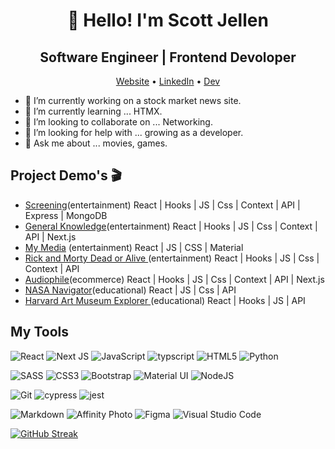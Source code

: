 <!-- <img align="center" alt="Toolbox" src="https://github.com/SJellen/SJellen/blob/master/images/dotDot.jpg" />   -->
<!-- <img align="center" alt="Toolbox" src="/images/ScottJellen.png" />   -->

<h1 align="center">👋 Hello! I'm Scott Jellen</h1>
<h2 align="center">Software Engineer | Frontend Devoloper</h1>

<p align="center">
  <a href="https://scottjellen.com/">Website</a> •
  <a href="https://www.linkedin.com/in/scottjellen/">LinkedIn</a> •
  <!-- <a href="https://twitter.com/ScottJellen">Twitter</a> • -->
  <a href="https://dev.to/sjellen">Dev</a>
</p>

- 🔭 I’m currently working on a stock market news site.
- 🌱 I’m currently learning ... HTMX.
- 👯 I’m looking to collaborate on ... Networking.
- 🤔 I’m looking for help with ... growing as a developer.
- 💬 Ask me about ... movies, games.


## Project Demo's 🎬

- <a href="https://affectionate-tesla-9555b9.netlify.app/"> Screening</a>(entertainment) React | Hooks | JS | Css | Context | API | Express | MongoDB
- <a href="https://generalknowledge.vercel.app/">General Knowledge</a>(entertainment) React | Hooks | JS | Css | Context | API | Next.js
- <a href="https://my-media.vercel.app/">My Media</a> (entertainment) React | JS | CSS | Material
- <a href="https://rm-doa.vercel.app/"> Rick and Morty Dead or Alive </a>(entertainment) React | Hooks | JS | Css | Context | API
- <a href="https://audiophile-ecommerce-tau.vercel.app/">Audiophile</a>(ecommerce) React | Hooks | JS | Css | Context | API | Next.js
- <a href="https://nasa-pic-board.vercel.app/">NASA Navigator</a>(educational) React | JS | Css | API
- <a href="https://harvard-gallery.vercel.app/">Harvard Art Museum Explorer </a>(educational) React | Hooks | JS | API

## My Tools


<p align="left">
  <!-- <img align="center" alt="Toolbox" src="https://github.com/SJellen/SJellen/blob/master/images/toolbox2.jpg" />   -->
  <p>
    <img alt="React" src="https://img.shields.io/badge/react-%2320232a.svg?&style=for-the-badge&logo=react&logoColor=%2361DAFB"/>
    <img alt="Next JS" src="https://img.shields.io/badge/nextjs-%23000000.svg?&style=for-the-badge&logo=next.js&logoColor=white"/>
    <img alt="JavaScript" src="https://img.shields.io/badge/javascript-%23323330.svg?&style=for-the-badge&logo=javascript&logoColor=%23F7DF1E"/>
    <img alt="typscript" src="https://img.shields.io/badge/typescript-%23007ACC.svg?style=for-the-badge&logo=typescript&logoColor=white" />
    <img alt="HTML5" src="https://img.shields.io/badge/html5-%23E34F26.svg?&style=for-the-badge&logo=html5&logoColor=white"/>
    <img alt="Python" src="https://img.shields.io/badge/python-%2314354C.svg?&style=for-the-badge&logo=python&logoColor=white"/>
  </p>
  <p>
    <img alt="SASS" src="https://img.shields.io/badge/SASS-hotpink.svg?&style=for-the-badge&logo=SASS&logoColor=white"/>
    <img alt="CSS3" src="https://img.shields.io/badge/css3-%231572B6.svg?&style=for-the-badge&logo=css3&logoColor=white"/>
    <img alt="Bootstrap" src="https://img.shields.io/badge/bootstrap-%23563D7C.svg?&style=for-the-badge&logo=bootstrap&logoColor=white"/>
    <img alt="Material UI" src="https://img.shields.io/badge/materialui-%230081CB.svg?&style=for-the-badge&logo=material-ui&logoColor=white"/>
        <img alt="NodeJS" src="https://img.shields.io/badge/node.js-%2343853D.svg?&style=for-the-badge&logo=node.js&logoColor=white"/>
  </p>
  <p>
    <!-- <img alt="Express.js" src="https://img.shields.io/badge/express.js-%23404d59.svg?&style=for-the-badge"/>
    <img alt="MongoDB" src ="https://img.shields.io/badge/MongoDB-%234ea94b.svg?&style=for-the-badge&logo=mongodb&logoColor=white"/> -->
    <img alt="Git" src="https://img.shields.io/badge/git-%23F05033.svg?&style=for-the-badge&logo=git&logoColor=white"/>
    <img alt="cypress" src="https://img.shields.io/badge/-cypress-%23E5E5E5?style=for-the-badge&logo=cypress&logoColor=058a5e" /> 
    <img alt="jest" src="https://img.shields.io/badge/-jest-%23C21325?style=for-the-badge&logo=jest&logoColor=white" /> 
  </p>
  <p>
    <img alt="Markdown" src="https://img.shields.io/badge/markdown-%23000000.svg?&style=for-the-badge&logo=markdown&logoColor=white"/>
    <img alt="Affinity Photo" src="https://img.shields.io/badge/affinityphoto-%237E4DD2.svg?&style=for-the-badge&logo=affinity-photo&logoColor=white"/>
    <img alt="Figma" src="https://img.shields.io/badge/figma-%23F24E1E.svg?&style=for-the-badge&logo=figma&logoColor=white"/>
    <img alt="Visual Studio Code" src="https://img.shields.io/badge/VisualStudioCode-0078d7.svg?&style=for-the-badge&logo=visual-studio-code&logoColor=white"/>
  </p>
  
</p> 

  <!-- ![SJellen's github stats](https://github-readme-stats.vercel.app/api?username=SJellen&count_private=true&theme=tokyonight)  -->

  [![GitHub Streak](https://github-readme-streak-stats.herokuapp.com?user=SJellen&theme=blueberry&background=1A1C27)](https://git.io/streak-stats)

  <!-- [![Top Langs](https://github-readme-stats.vercel.app/api/top-langs/?username=sjellen&layout=compact&theme=tokyonight)](https://github.com/sjellen/github-readme-stats) -->




<!-- ![Profile views](https://gpvc.arturio.dev/SJellen)   -->

<!--
**SJellen/SJellen** is a ✨ _special_ ✨ repository because its `README.md` (this file) appears on your GitHub profile.

Here are some ideas to get you started:

- 🔭 I’m currently working on ...
- 🌱 I’m currently learning ...
- 👯 I’m looking to collaborate on ...
- 🤔 I’m looking for help with ...
- 💬 Ask me about ...
- 📫 How to reach me: ...
- 😄 Pronouns: ...
- ⚡ Fun fact: ...




-->
